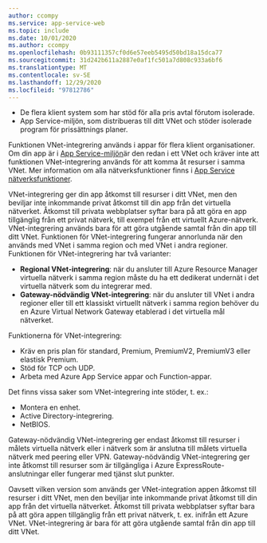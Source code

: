 ```yaml
---
author: ccompy
ms.service: app-service-web
ms.topic: include
ms.date: 10/01/2020
ms.author: ccompy
ms.openlocfilehash: 0b93111357cf0d6e57eeb5495d50bd18a15dca77
ms.sourcegitcommit: 31d242b611a2887e0af1fc501a7d808c933a6bf6
ms.translationtype: MT
ms.contentlocale: sv-SE
ms.lasthandoff: 12/29/2020
ms.locfileid: "97812786"
---
```

* De flera klient system som har stöd för alla pris avtal förutom isolerade.
* App Service-miljön, som distribueras till ditt VNet och stöder isolerade program för prissättnings planer.

Funktionen VNet-integrering används i appar för flera klient organisationer. Om din app är i [App Service-miljön][ASEintro]är den redan i ett VNet och kräver inte att funktionen VNet-integrering används för att komma åt resurser i samma VNet. Mer information om alla nätverksfunktioner finns i [App Service nätverksfunktioner][Networkingfeatures].

VNet-integrering ger din app åtkomst till resurser i ditt VNet, men den beviljar inte inkommande privat åtkomst till din app från det virtuella nätverket. Åtkomst till privata webbplatser syftar bara på att göra en app tillgänglig från ett privat nätverk, till exempel från ett virtuellt Azure-nätverk. VNet-integrering används bara för att göra utgående samtal från din app till ditt VNet. Funktionen för VNet-integrering fungerar annorlunda när den används med VNet i samma region och med VNet i andra regioner. Funktionen för VNet-integrering har två varianter:

* **Regional VNet-integrering**: när du ansluter till Azure Resource Manager virtuella nätverk i samma region måste du ha ett dedikerat undernät i det virtuella nätverk som du integrerar med.
* **Gateway-nödvändig VNet-integrering**: när du ansluter till VNet i andra regioner eller till ett klassiskt virtuellt nätverk i samma region behöver du en Azure Virtual Network Gateway etablerad i det virtuella mål nätverket.

Funktionerna för VNet-integrering:

* Kräv en pris plan för standard, Premium, PremiumV2, PremiumV3 eller elastisk Premium.
* Stöd för TCP och UDP.
* Arbeta med Azure App Service appar och Function-appar.

Det finns vissa saker som VNet-integrering inte stöder, t. ex.:

* Montera en enhet.
* Active Directory-integrering.
* NetBIOS.

Gateway-nödvändig VNet-integrering ger endast åtkomst till resurser i målets virtuella nätverk eller i nätverk som är anslutna till målets virtuella nätverk med peering eller VPN. Gateway-nödvändig VNet-integrering ger inte åtkomst till resurser som är tillgängliga i Azure ExpressRoute-anslutningar eller fungerar med tjänst slut punkter.

Oavsett vilken version som används ger VNet-integration appen åtkomst till resurser i ditt VNet, men den beviljar inte inkommande privat åtkomst till din app från det virtuella nätverket. Åtkomst till privata webbplatser syftar bara på att göra appen tillgänglig från ett privat nätverk, t. ex. inifrån ett Azure VNet. VNet-integrering är bara för att göra utgående samtal från din app till ditt VNet.

<!--Links-->
[ASEintro]: ../articles/app-service/environment/intro.md
[Networkingfeatures]: ../articles/app-service/networking-features.md
